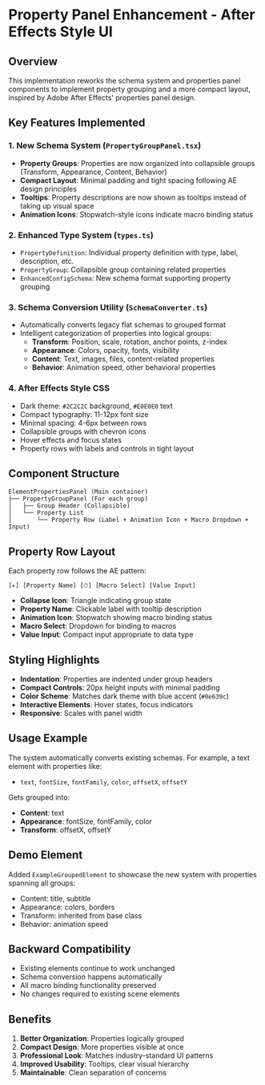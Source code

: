 # Property Panel Enhancement - After Effects Style UI

## Overview

This implementation reworks the schema system and properties panel components to implement property grouping and a more compact layout, inspired by Adobe After Effects' properties panel design.

## Key Features Implemented

### 1. New Schema System (`PropertyGroupPanel.tsx`)
- **Property Groups**: Properties are now organized into collapsible groups (Transform, Appearance, Content, Behavior)
- **Compact Layout**: Minimal padding and tight spacing following AE design principles
- **Tooltips**: Property descriptions are now shown as tooltips instead of taking up visual space
- **Animation Icons**: Stopwatch-style icons indicate macro binding status

### 2. Enhanced Type System (`types.ts`)
- `PropertyDefinition`: Individual property definition with type, label, description, etc.
- `PropertyGroup`: Collapsible group containing related properties
- `EnhancedConfigSchema`: New schema format supporting property grouping

### 3. Schema Conversion Utility (`SchemaConverter.ts`)
- Automatically converts legacy flat schemas to grouped format
- Intelligent categorization of properties into logical groups:
  - **Transform**: Position, scale, rotation, anchor points, z-index
  - **Appearance**: Colors, opacity, fonts, visibility
  - **Content**: Text, images, files, content-related properties
  - **Behavior**: Animation speed, other behavioral properties

### 4. After Effects Style CSS
- Dark theme: `#2C2C2C` background, `#E0E0E0` text
- Compact typography: 11-12px font size
- Minimal spacing: 4-6px between rows
- Collapsible groups with chevron icons
- Hover effects and focus states
- Property rows with labels and controls in tight layout

## Component Structure

```
ElementPropertiesPanel (Main container)
├── PropertyGroupPanel (For each group)
│   ├── Group Header (Collapsible)
│   └── Property List
│       └── Property Row (Label + Animation Icon + Macro Dropdown + Input)
```

## Property Row Layout

Each property row follows the AE pattern:
```
[▸] [Property Name] [⏱] [Macro Select] [Value Input]
```

- **Collapse Icon**: Triangle indicating group state
- **Property Name**: Clickable label with tooltip description
- **Animation Icon**: Stopwatch showing macro binding status
- **Macro Select**: Dropdown for binding to macros
- **Value Input**: Compact input appropriate to data type

## Styling Highlights

- **Indentation**: Properties are indented under group headers
- **Compact Controls**: 20px height inputs with minimal padding
- **Color Scheme**: Matches dark theme with blue accent (`#0e639c`)
- **Interactive Elements**: Hover states, focus indicators
- **Responsive**: Scales with panel width

## Usage Example

The system automatically converts existing schemas. For example, a text element with properties like:
- `text`, `fontSize`, `fontFamily`, `color`, `offsetX`, `offsetY`

Gets grouped into:
- **Content**: text
- **Appearance**: fontSize, fontFamily, color  
- **Transform**: offsetX, offsetY

## Demo Element

Added `ExampleGroupedElement` to showcase the new system with properties spanning all groups:
- Content: title, subtitle
- Appearance: colors, borders
- Transform: inherited from base class
- Behavior: animation speed

## Backward Compatibility

- Existing elements continue to work unchanged
- Schema conversion happens automatically
- All macro binding functionality preserved
- No changes required to existing scene elements

## Benefits

1. **Better Organization**: Properties logically grouped
2. **Compact Design**: More properties visible at once
3. **Professional Look**: Matches industry-standard UI patterns
4. **Improved Usability**: Tooltips, clear visual hierarchy
5. **Maintainable**: Clean separation of concerns
